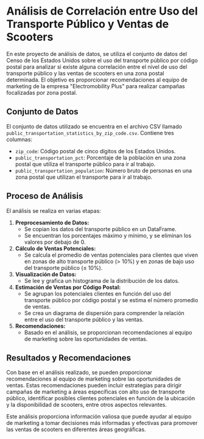 # Análisis de Correlación entre Uso del Transporte Público y Ventas de Scooters

En este proyecto de análisis de datos, se utiliza el conjunto de datos del Censo de los Estados Unidos sobre el uso del transporte público por código postal para analizar si existe alguna correlación entre el nivel de uso del transporte público y las ventas de scooters en una zona postal determinada. El objetivo es proporcionar recomendaciones al equipo de marketing de la empresa "Electromobility Plus" para realizar campañas focalizadas por zona postal.

## Conjunto de Datos
El conjunto de datos utilizado se encuentra en el archivo CSV llamado `public_transportation_statistics_by_zip_code.csv`. Contiene tres columnas:
- `zip_code`: Código postal de cinco dígitos de los Estados Unidos.
- `public_transportation_pct`: Porcentaje de la población en una zona postal que utiliza el transporte público para ir al trabajo.
- `public_transportation_population`: Número bruto de personas en una zona postal que utilizan el transporte para ir al trabajo.

## Proceso de Análisis
El análisis se realiza en varias etapas:
1. **Preprocesamiento de Datos:**
   - Se copian los datos del transporte público en un DataFrame.
   - Se encuentran los porcentajes máximo y mínimo, y se eliminan los valores por debajo de 0.
2. **Cálculo de Ventas Potenciales:**
   - Se calcula el promedio de ventas potenciales para clientes que viven en zonas de alto transporte público (> 10%) y en zonas de bajo uso del transporte público (≤ 10%).
3. **Visualización de Datos:**
   - Se lee y grafica un histograma de la distribución de los datos.
4. **Estimación de Ventas por Código Postal:**
   - Se agrupan los potenciales clientes en función del uso del transporte público por código postal y se estima el número promedio de ventas.
   - Se crea un diagrama de dispersión para comprender la relación entre el uso del transporte público y las ventas.
5. **Recomendaciones:**
   - Basado en el análisis, se proporcionan recomendaciones al equipo de marketing sobre las oportunidades de ventas.

## Resultados y Recomendaciones
Con base en el análisis realizado, se pueden proporcionar recomendaciones al equipo de marketing sobre las oportunidades de ventas. Estas recomendaciones pueden incluir estrategias para dirigir campañas de marketing a áreas específicas con alto uso de transporte público, identificar posibles clientes potenciales en función de la ubicación y la disponibilidad de scooters, entre otros aspectos relevantes.

Este análisis proporciona información valiosa que puede ayudar al equipo de marketing a tomar decisiones más informadas y efectivas para promover las ventas de scooters en diferentes áreas geográficas.
